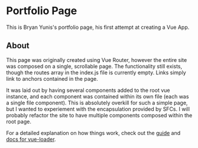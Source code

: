 # Portfolio Page

This is Bryan Yunis's portfolio page, his first attempt at creating a Vue App. 

## About
This page was originally created using Vue Router, however the entire site was composed on a single, scrollable page. The functionality still exists, though the routes array in the index.js file is currently empty. Links simply link to anchors contained in the page. 

It was laid out by having several components added to the root vue instance, and each component was contained within its own file (each was a single file component). This is absolutely overkill for such a simple page, but I wanted to experiement with the encapsulation provided by SFCs. I will probably refactor the site to have multiple components composed within the root page. 

For a detailed explanation on how things work, check out the [guide](http://vuejs-templates.github.io/webpack/) and [docs for vue-loader](http://vuejs.github.io/vue-loader).
